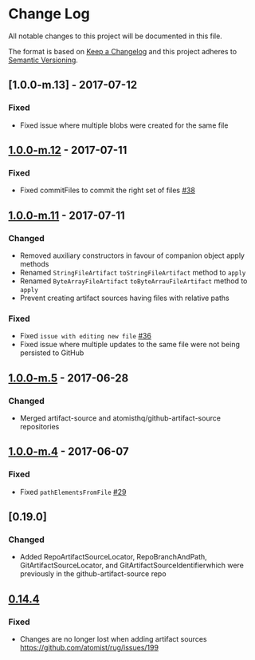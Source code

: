 # Change Log

All notable changes to this project will be documented in this file.

The format is based on [Keep a Changelog](http://keepachangelog.com/)
and this project adheres to [Semantic Versioning](http://semver.org/).

## [1.0.0-m.13] - 2017-07-12

### Fixed

-   Fixed issue where multiple blobs were created for the same file

## [1.0.0-m.12] - 2017-07-11

[1.0.0-m.12]: https://github.com/atomist/artifact-source/compare/1.0.0-m.11...1.0.0-m.12

### Fixed

-   Fixed commitFiles to commit the right set of files [#38][38]

[38]: https://github.com/atomist/artifact-source/issues/38

## [1.0.0-m.11] - 2017-07-11

[1.0.0-m.11]: https://github.com/atomist/artifact-source/compare/1.0.0-m.5...1.0.0-m.11

### Changed

-   Removed auxiliary constructors in favour of companion object apply methods
-   Renamed `StringFileArtifact` `toStringFileArtifact` method to `apply`
-   Renamed `ByteArrayFileArtifact` `toByteArrauFileArtifact` method to `apply`
-   Prevent creating artifact sources having files with relative paths

### Fixed

-   Fixed `issue with editing new file` [#36][36]
-   Fixed issue where multiple updates to the same file were not being persisted to GitHub

[36]: https://github.com/atomist/artifact-source/issues/36

## [1.0.0-m.5] - 2017-06-28

[1.0.0-m.5]: https://github.com/atomist/artifact-source/compare/1.0.0-m.4...1.0.0-m.5

### Changed

-   Merged artifact-source and atomisthq/github-artifact-source repositories

## [1.0.0-m.4] - 2017-06-07

[1.0.0-m.4]: https://github.com/atomist/artifact-source/compare/1.0.0-m.3...1.0.0-m.4

### Fixed

-   Fixed `pathElementsFromFile` [#29][29]

[29]: https://github.com/atomist/artifact-source/issues/29

## [0.19.0]

### Changed

-   Added RepoArtifactSourceLocator, RepoBranchAndPath, GitArtifactSourceLocator,
    and GitArtifactSourceIdentifierwhich were previously in the 
    github-artifact-source repo
    
[Unreleased]: https://github.com/atomist/artifact-source/compare/0.14.4...HEAD

## [0.14.4]

[0.14.4]: https://github.com/atomist/artifact-source/compare/0.14.3...0.14.4

### Fixed

-   Changes are no longer lost when adding artifact sources
    https://github.com/atomist/rug/issues/199
